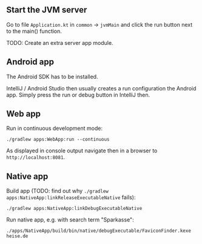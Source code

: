 
## Start the JVM server

Go to file `Application.kt` in `common` -> `jvmMain` and click the run button next to the main() function.

TODO: Create an extra server app module.


## Android app

The Android SDK has to be installed.

IntelliJ / Android Studio then usually creates a run configuration the Android app. Simply press the run or debug button in IntelliJ then.

## Web app

Run in continuous development mode:

```shell
./gradlew apps:WebApp:run --continuous
```

As displayed in console output navigate then in a browser to `http://localhost:8081`.


## Native app

Build app (TODO: find out why `./gradlew apps:NativeApp:linkReleaseExecutableNative` fails):

```shell
./gradlew apps:NativeApp:linkDebugExecutableNative
```

Run native app, e.g. with search term "Sparkasse":

```shell
./apps/NativeApp/build/bin/native/debugExecutable/FaviconFinder.kexe heise.de
```